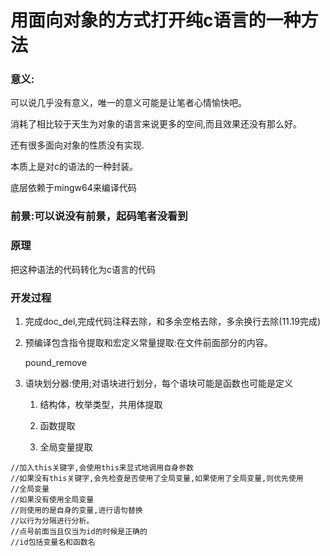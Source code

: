 # 用面向对象的方式打开纯c语言的一种方法

### 意义:

可以说几乎没有意义，唯一的意义可能是让笔者心情愉快吧。

消耗了相比较于天生为对象的语言来说更多的空间,而且效果还没有那么好。

还有很多面向对象的性质没有实现.

本质上是对c的语法的一种封装。

底层依赖于mingw64来编译代码

### 前景:可以说没有前景，起码笔者没看到

### 原理

把这种语法的代码转化为c语言的代码

### 开发过程

1. 完成doc_del,完成代码注释去除，和多余空格去除，多余换行去除(11.19完成)

2. 预编译包含指令提取和宏定义常量提取:在文件前面部分的内容。

   pound_remove

3. 语块划分器:使用;对语块进行划分，每个语块可能是函数也可能是定义

   1. 结构体，枚举类型，共用体提取

   2. 函数提取

   3. 全局变量提取

```
//加入this关键字,会使用this来显式地调用自身参数
//如果没有this关键字,会先检查是否使用了全局变量,如果使用了全局变量,则优先使用
//全局变量
//如果没有使用全局变量
//则使用的是自身的变量,进行语句替换
//以行为分隔进行分析。
//点号前面当且仅当为id的时候是正确的
//id包括变量名和函数名
```